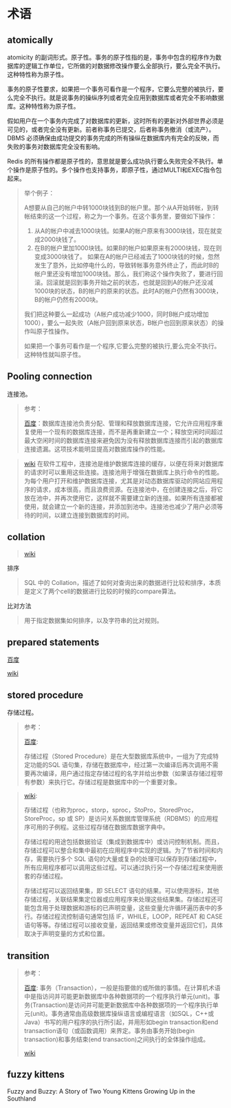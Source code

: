# 术语

## atomically

atomicity 的副词形式。原子性。事务的原子性指的是，事务中包含的程序作为数据库的逻辑工作单位，它所做的对数据修改操作要么全部执行，要么完全不执行。这种特性称为原子性。

事务的原子性要求，如果把一个事务可看作是一个程序，它要么完整的被执行，要么完全不执行。就是说事务的操纵序列或者完全应用到数据库或者完全不影响数据库。这种特性称为原子性。

假如用户在一个事务内完成了对数据库的更新，这时所有的更新对外部世界必须是可见的，或者完全没有更新。前者称事务已提交，后者称事务撤消（或流产）。DBMS 必须确保由成功提交的事务完成的所有操纵在数据库内有完全的反映，而失败的事务对数据库完全没有影响。

Redis 的所有操作都是原子性的，意思就是要么成功执行要么失败完全不执行。单个操作是原子性的。多个操作也支持事务，即原子性，通过MULTI和EXEC指令包起来。

> 举个例子：
>
> A想要从自己的帐户中转1000块钱到B的帐户里。那个从A开始转帐，到转帐结束的这一个过程，称之为一个事务。在这个事务里，要做如下操作：
>
> 1. 从A的帐户中减去1000块钱。如果A的帐户原来有3000块钱，现在就变成2000块钱了。
> 2. 在B的帐户里加1000块钱。如果B的帐户如果原来有2000块钱，现在则变成3000块钱了。
> 如果在A的帐户已经减去了1000块钱的时候，忽然发生了意外，比如停电什么的，导致转帐事务意外终止了，而此时B的帐户里还没有增加1000块钱。那么，我们称这个操作失败了，要进行回滚。回滚就是回到事务开始之前的状态，也就是回到A的帐户还没减1000块的状态，B的帐户的原来的状态。此时A的帐户仍然有3000块，B的帐户仍然有2000块。
>
> 我们把这种要么一起成功（A帐户成功减少1000，同时B帐户成功增加1000），要么一起失败（A帐户回到原来状态，B帐户也回到原来状态）的操作叫原子性操作。
>
> 如果把一个事务可看作是一个程序,它要么完整的被执行,要么完全不执行。这种特性就叫原子性。

## Pooling connection

连接池。

> 参考：
>
> [百度](https://baike.baidu.com/item/%E6%95%B0%E6%8D%AE%E5%BA%93%E8%BF%9E%E6%8E%A5%E6%B1%A0/1518538)：数据库连接池负责分配、管理和释放数据库连接，它允许应用程序重复使用一个现有的数据库连接，而不是再重新建立一个；释放空闲时间超过最大空闲时间的数据库连接来避免因为没有释放数据库连接而引起的数据库连接遗漏。这项技术能明显提高对数据库操作的性能。

> [wiki](https://en.wikipedia.org/wiki/Connection_pool) 在软件工程中，连接池是维护数据库连接的缓存，以便在将来对数据库的请求时可以重用这些连接。连接池用于增强在数据库上执行命令的性能。为每个用户打开和维护数据库连接，尤其是对动态数据库驱动的网站应用程序的请求，成本很高，而且浪费资源。在连接池中，在创建连接之后，将它放在池中，并再次使用它，这样就不需要建立新的连接。如果所有连接都被使用，就会建立一个新的连接，并添加到池中。连接池也减少了用户必须等待的时间，以建立连接到数据库的时间。

## collation


> [wiki](https://en.wikipedia.org/wiki/Collation)

排序
> SQL 中的 Collation，描述了如何对查询出来的数据进行比较和排序，本质是定义了两个cell的数据进行比较的时候的compare算法。

比对方法
> 用于指定数据集如何排序，以及字符串的比对规则。

## prepared statements

[百度](https://baike.baidu.com/item/PreparedStatement/3225111)

[wiki](https://en.wikipedia.org/wiki/Prepared_statement)

## stored procedure

存储过程。

> 参考：
>
> [百度](https://baike.baidu.com/item/%E5%AD%98%E5%82%A8%E8%BF%87%E7%A8%8B):
>
> 存储过程（Stored Procedure）是在大型数据库系统中，一组为了完成特定功能的SQL 语句集，存储在数据库中，经过第一次编译后再次调用不需要再次编译，用户通过指定存储过程的名字并给出参数（如果该存储过程带有参数）来执行它。存储过程是数据库中的一个重要对象。

> [wiki]():
>
> 存储过程（也称为proc，storp，sproc，StoPro，StoredProc，StoreProc，sp 或 SP）是访问关系数据库管理系统（RDBMS）的应用程序可用的子例程。这些过程存储在数据库数据字典中。
>
> 存储过程的用途包括数据验证（集成到数据库中）或访问控制机制。而且，存储过程可以整合和集中最初在应用程序中实现的逻辑。为了节省时间和内存，需要执行多个 SQL 语句的大量或复杂的处理可以保存到存储过程中，所有应用程序都可以调用这些过程。可以通过执行另一个存储过程来使用嵌套的存储过程。
>
> 存储过程可以返回结果集，即 SELECT 语句的结果。可以使用游标，其他存储过程，关联结果集定位器或应用程序来处理这些结果集。存储过程还可能包含用于处理数据和游标的已声明变量，这些变量允许循环遍历表中的多行。存储过程流控制语句通常包括 IF，WHILE，LOOP，REPEAT 和 CASE 语句等等。存储过程可以接收变量，返回结果或修改变量并返回它们，具体取决于声明变量的方式和位置。

## transition

> 参考：
>
> [百度](https://baike.baidu.com/item/%E4%BA%8B%E5%8A%A1/5945882?fr=aladdin): 事务（Transaction），一般是指要做的或所做的事情。在计算机术语中是指访问并可能更新数据库中各种数据项的一个程序执行单元(unit)。事务(Transaction)是访问并可能更新数据库中各种数据项的一个程序执行单元(unit)。事务通常由高级数据库操纵语言或编程语言（如SQL，C++或Java）书写的用户程序的执行所引起，并用形如begin transaction和end transaction语句（或函数调用）来界定。事务由事务开始(begin transaction)和事务结束(end transaction)之间执行的全体操作组成。
>
> [wiki](https://en.wikipedia.org/wiki/Database_transaction)

## fuzzy kittens

Fuzzy and Buzzy: A Story of Two Young Kittens Growing Up in the Southland

